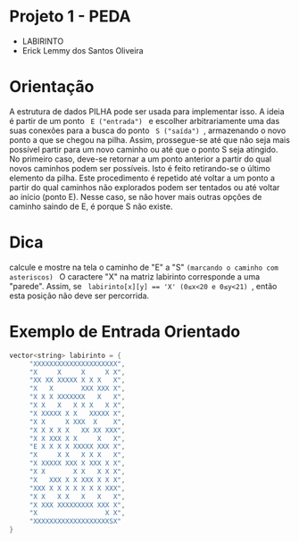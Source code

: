 
# Projeto 1 - PEDA
- LABIRINTO
- Erick Lemmy dos Santos Oliveira

# Orientação
<p> 
A estrutura de dados PILHA pode ser usada para implementar isso.          
A ideia é partir de um ponto <code> E ("entrada") </code> e escolher arbitrariamente uma das suas conexões para a   
busca do ponto <code> S ("saída") </code>, armazenando o novo ponto a que se chegou na pilha.   
Assim, prossegue-se até que não seja mais possível partir para um novo caminho ou até que o ponto S   
seja atingido. No primeiro caso, deve-se retornar a um ponto anterior a partir do qual novos caminhos   
podem ser possíveis. Isto é feito retirando-se o último elemento da pilha.   
Este procedimento é repetido até voltar a um ponto a partir do qual caminhos não explorados podem ser   
tentados ou até voltar ao início (ponto E).     
Nesse caso, se não hover mais outras opções de caminho saindo de E, é porque S não existe.  
</p>

# Dica
<p>
calcule e mostre na tela o caminho de "E" a "S" <code>(marcando o caminho com asteriscos) </code>
O caractere "X" na matriz labirinto corresponde a uma "parede".            
Assim, se <code> labirinto[x][y] == 'X' (0≤x<20 e 0≤y<21) </code>, então esta posição não deve ser percorrida. 
</p>

# Exemplo de Entrada Orientado
~~~cpp
vector<string> labirinto = {
     "XXXXXXXXXXXXXXXXXXXXX",
     "X     X     X     X X",
     "XX XX XXXXX X X X   X",
     "X   X       XXX XXX X",
     "X X X XXXXXXX   X   X",
     "X X   X   X X X   X X",
     "X XXXXX X X   XXXXX X",
     "X X     X XXX  X    X",
     "X X X X X   XX XX XXX",
     "X X XXX X X     X   X",
     "E X X X X XXXXX XXX X",
     "X     X X   X X X   X",
     "X XXXXX XXX X XXX X X",
     "X X       X X   X X X",
     "X   XXX X X XXX X X X",
     "XXX X X X X X X X XXX",
     "X X   X X   X   X   X",
     "X XXX XXXXXXXXX XXX X",
     "X                 X X",
     "XXXXXXXXXXXXXXXXXXXSX"
}
